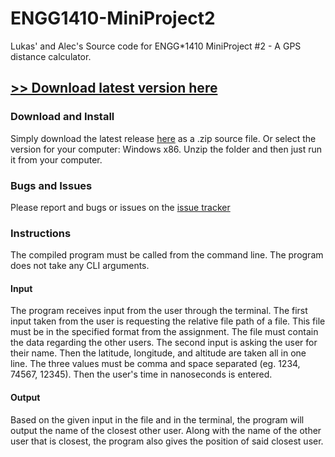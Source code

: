 # ENGG1410-MiniProject2

Lukas' and Alec's Source code for ENGG*1410 MiniProject #2 - A GPS distance calculator.

## [**>> Download latest version here**](https://github.com/Tacitor/ENGG1410-MiniProject2/releases)

### Download and Install

Simply download the latest release [here](https://github.com/Tacitor/ENGG1410-MiniProject2/releases) as a .zip source file. Or select the version for your computer: Windows x86. Unzip the folder and then just run it from your computer.

### Bugs and Issues

Please report and bugs or issues on the [issue tracker](https://github.com/Tacitor/ENGG1410-MiniProject2/issues)

### Instructions

The compiled program must be called from the command line. The program does not take any CLI arguments.

#### Input
The program receives input from the user through the terminal. The first input taken from the user is requesting the relative file path of a file. This file must be in the specified format from the assignment. The file must contain the data regarding the other users. The second input is asking the user for their name. Then the latitude, longitude, and altitude are taken all in one line. The three values must be comma and space separated (eg. 1234, 74567, 12345). Then the user's time in nanoseconds is entered.

#### Output

Based on the given input in the file and in the terminal, the program will output the name of the closest other user. Along with the name of the other user that is closest, the program also gives the position of said closest user.
